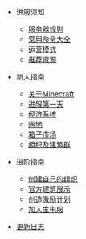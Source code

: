 - 进服须知

  - [服务器规则](rule.md)
  - [常用命令大全](commands.md)
  - [运营模式](mode.md)
  - [推荐资源](resources.md)

- 新人指南

  - [关于Minecraft](aboutmc.md)
  - [进服第一天](firstday.md)
  - [经济系统](economic.md)
  - [圈地](land.md)
  - [箱子市场](qs.md)
  - [组织及建筑群](team.md)
  
- 进阶指南

  - [创建自己的组织](createteam.md)
  - [官方建筑展示](showbuilding.md)
  - [创造激励计划](creation.md)
  - [加入生电服](joinrss.md)

- [更新日志](changelog.md)
                                                                                                               